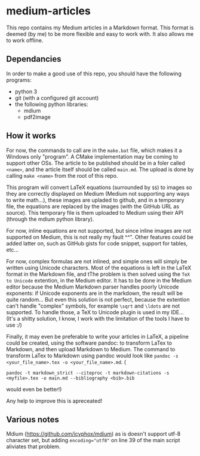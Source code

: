 # medium-articles

This repo contains my Medium articles in a Markdown format. This format is deemed
(by me) to be more flexible and easy to work with. It also allows me to work
offline. 

## Dependancies

In order to make a good use of this repo, you should have the following programs:
- python 3
- git (with a configured git account)
- the following python libraries:
	+ mdium
	+ pdf2image

## How it works

For now, the commands to call are in the `make.bat` file, which makes it a
Windows only "program". A CMake implementation may be coming to support other
OSs. The article to be published should be in a foler called `<name>`, and the
article itself should be called `main.md`. The upload is done by calling 
`make <name>` from the root of this repo.

This program will convert LaTeX equations (surrounded by `$$`) to images so they
are correctly displayed on Medium (Medium not supporting any ways to write
math...), these images are upladed to github, and in a temporary file, the
equations are replaced by the images (with the GitHub URL as source). This
temporary file is them uploaded to Medium using their API (through the mdium
python library).

For now, inline equations are not supported, but since inline images are not
supported on Medium, this is not really my fault ^^". Other features could be
added latter on, such as GitHub gists for code snippet, support for tables,
etc...

For now, complex formulas are not inlined, and simple ones will simply be
written using Unicode characters. Most of the equations is left in the LaTeX
format in the Markdown file, and tThe problem is then solved using the
`TeX to Unicode` extention, in the Medium editor. It has to be done in the Medium
editor because the Medium Markdown parser handles poorly Unicode exponents: if
Unicode exponents are in the markdown, the result will be quite random... But
even this solution is not perfect, because the extention can't handle "complex"
symbols, for example `\sqrt` and `\ldots` are not supported. To handle those, a
TeX to Unicode plugin is used in my IDE... (It's a shitty solution, I know, I
work with the limitation of the tools I have to use :/)

Finally, it may even be preferable to write your articles in LaTeX, a pipeline
could be created, using the software pandoc: to transform LaTex to Markdown, and
then upload Markdown to Medium. The command to transform LaTex to Markdown using
pandoc would look like `pandoc -s <your_file_name>.tex -o <your_file_name>.md`.
(
```
pandoc -t markdown_strict --citeproc -t markdown-citations -s <myfile>.tex -o main.md --bibliography <bib>.bib
```
would even be better!)

Any help to improve this is apreceated!

## Various notes

Mdium (https://github.com/icyphox/mdium) as is doesn't
support utf-8 character set, but adding `encoding="utf8"` on line 39 of the main
script aliviates that problem.